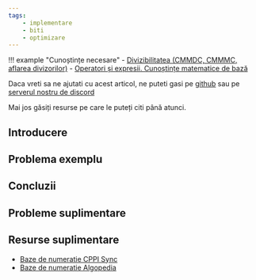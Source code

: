 ```yaml
---
tags:
    - implementare
    - biti
    - optimizare
---
```


!!! example "Cunoștințe necesare"
    - [Divizibilitatea (CMMDC, CMMMC, aflarea divizorilor)](https://edu.roalgo.ro/usor/divisibility/)
    - [Operatori și expresii. Cunoștințe matematice de bază](https://edu.roalgo.ro/cppintro/basic-math/)

Daca vreti sa ne ajutati cu acest articol, ne puteti gasi pe
[github](https://github.com/roalgo-discord/arhiva-educationala) sau pe [serverul
nostru de discord](https://discord.gg/vdDRSmg3fC)

Mai jos găsiți resurse pe care le puteți citi până atunci.

## Introducere

## Problema exemplu

## Concluzii

## Probleme suplimentare

## Resurse suplimentare

- [Baze de numeratie CPPI
  Sync](https://cppi.sync.ro/materia/baze_de_numeratie.html)
- [Baze de numeratie
  Algopedia](https://www.algopedia.ro/wiki/index.php/Clasa_a_VI-a_lec%C8%9Bia_6_-_30_oct_2014)
